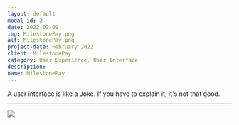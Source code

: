 ```yaml
---
layout: default
modal-id: 2
date: 2022-02-09
img: MilestonePay.png
alt: MilestonePay.png
project-date: February 2022
client: MilestonePay
category: User Experience, User Interface
description:
name: MilestonePay
---
```


A user interface is like a Joke. If you have to explain it, it's not that good.

---

<img src="./img/Shared/wip.png" class="img-responsive" loading="lazy">
